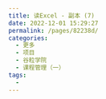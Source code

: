 ```yaml
---
title: 读Excel - 副本 (7)
date: 2022-12-01 15:29:27
permalink: /pages/82238d/
categories:
  - 更多
  - 项目
  - 谷粒学院
  - 课程管理（一）
tags:
  - 
---
```

